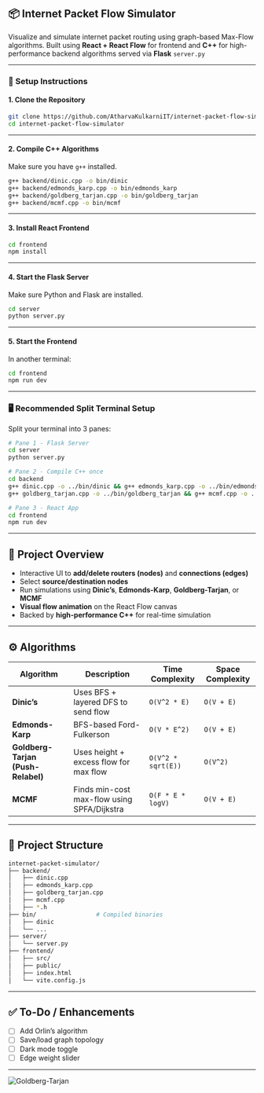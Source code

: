 ## 📦 Internet Packet Flow Simulator  
Visualize and simulate internet packet routing using graph-based Max-Flow algorithms. Built using **React + React Flow** for frontend and **C++** for high-performance backend algorithms served via **Flask** `server.py`

---

### 🔧 Setup Instructions

#### 1. Clone the Repository  
```bash
git clone https://github.com/AtharvaKulkarniIT/internet-packet-flow-simulator.git
cd internet-packet-flow-simulator
```

---

#### 2. Compile C++ Algorithms  
Make sure you have `g++` installed.

```bash
g++ backend/dinic.cpp -o bin/dinic
g++ backend/edmonds_karp.cpp -o bin/edmonds_karp
g++ backend/goldberg_tarjan.cpp -o bin/goldberg_tarjan
g++ backend/mcmf.cpp -o bin/mcmf
```

---

#### 3. Install React Frontend  
```bash
cd frontend
npm install
```

---

#### 4. Start the Flask Server  
Make sure Python and Flask are installed.

```bash
cd server
python server.py
```

---

#### 5. Start the Frontend  
In another terminal:

```bash
cd frontend
npm run dev
```

---

### 🖥️ Recommended Split Terminal Setup

Split your terminal into 3 panes:

```bash
# Pane 1 - Flask Server
cd server
python server.py

# Pane 2 - Compile C++ once
cd backend
g++ dinic.cpp -o ../bin/dinic && g++ edmonds_karp.cpp -o ../bin/edmonds_karp
g++ goldberg_tarjan.cpp -o ../bin/goldberg_tarjan && g++ mcmf.cpp -o ../bin/mcmf

# Pane 3 - React App
cd frontend
npm run dev
```

---

## 🚀 Project Overview

- Interactive UI to **add/delete routers (nodes)** and **connections (edges)**
- Select **source/destination nodes**
- Run simulations using **Dinic’s**, **Edmonds-Karp**, **Goldberg-Tarjan**, or **MCMF**
- **Visual flow animation** on the React Flow canvas
- Backed by **high-performance C++** for real-time simulation

---

## ⚙️ Algorithms

| Algorithm         | Description                                  | Time Complexity            | Space Complexity         |
|------------------|----------------------------------------------|----------------------------|--------------------------|
| **Dinic’s**       | Uses BFS + layered DFS to send flow          | `O(V^2 * E)`               | `O(V + E)`               |
| **Edmonds-Karp**  | BFS-based Ford-Fulkerson                     | `O(V * E^2)`               | `O(V + E)`               |
| **Goldberg-Tarjan (Push-Relabel)** | Uses height + excess flow for max flow | `O(V^2 * sqrt(E))`         | `O(V^2)`                 |
| **MCMF**          | Finds min-cost max-flow using SPFA/Dijkstra | `O(F * E * logV)`          | `O(V + E)`               |

---

## 📁 Project Structure

```bash
internet-packet-simulator/
├── backend/
│   ├── dinic.cpp
│   ├── edmonds_karp.cpp
│   ├── goldberg_tarjan.cpp
│   ├── mcmf.cpp
│   ├── *.h
├── bin/                 # Compiled binaries
│   ├── dinic
│   └── ...
├── server/
│   └── server.py
├── frontend/
│   ├── src/
│   ├── public/
│   ├── index.html
│   └── vite.config.js
```

---

## ✅ To-Do / Enhancements

- [ ] Add Orlin’s algorithm 
- [ ] Save/load graph topology
- [ ] Dark mode toggle
- [ ] Edge weight slider

---

![Goldberg-Tarjan](https://drive.google.com/uc?export=view&id=1EO94TVLGvs_zFypz4iOCCLIHQD0z7iFZ) 
